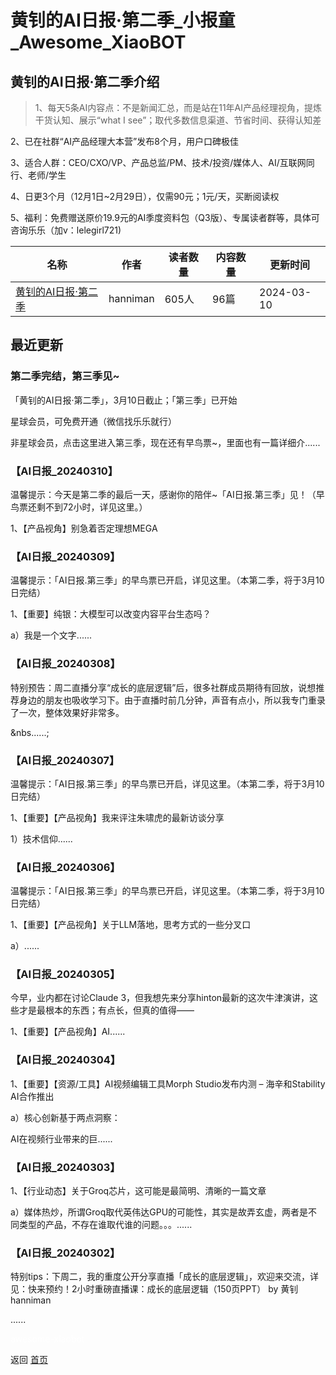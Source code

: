 # 黄钊的AI日报·第二季_小报童_Awesome_XiaoBOT

## 黄钊的AI日报·第二季介绍
> 1、每天5条AI内容点：不是新闻汇总，而是站在11年AI产品经理视角，提炼干货认知、展示“what I see”；取代多数信息渠道、节省时间、获得认知差    
    
2、已在社群“AI产品经理大本营”发布8个月，用户口碑极佳    
    
3、适合人群：CEO/CXO/VP、产品总监/PM、技术/投资/媒体人、AI/互联网同行、老师/学生    
    
4、日更3个月（12月1日~2月29日），仅需90元；1元/天，买断阅读权    
    
5、福利：免费赠送原价19.9元的AI季度资料包（Q3版）、专属读者群等，具体可咨询乐乐（加v：lelegirl721)  
  


|名称|作者|读者数量|内容数量|更新时间|
|---|---|---|---|---|
|[黄钊的AI日报·第二季](https://xiaobot.net/p/ai02?refer=9c3f1c95-a052-465a-9902-f6d75080262a)|hanniman|605人|96篇|2024-03-10|

## 最近更新
### 第二季完结，第三季见~

「黄钊的AI日报·第二季」，3月10日截止；「第三季」已开始

星球会员，可免费开通（微信找乐乐就行）

非星球会员，点击这里进入第三季，现在还有早鸟票~，里面也有一篇详细介......

### 【AI日报_20240310】

温馨提示：今天是第二季的最后一天，感谢你的陪伴~「AI日报.第三季」见！（早鸟票还剩不到72小时，详见这里。）



1、【产品视角】别急着否定理想MEGA

### 【AI日报_20240309】

温馨提示：「AI日报.第三季」的早鸟票已开启，详见这里。（本第二季，将于3月10日完结）

1、【重要】纯银：大模型可以改变内容平台生态吗？

a）我是一个文字......

### 【AI日报_20240308】

特别预告：周二直播分享“成长的底层逻辑”后，很多社群成员期待有回放，说想推荐身边的朋友也吸收学习下。由于直播时前几分钟，声音有点小，所以我专门重录了一次，整体效果好非常多。

&nbs......;

### 【AI日报_20240307】

温馨提示：「AI日报.第三季」的早鸟票已开启，详见这里。（本第二季，将于3月10日完结）

1、【重要】【产品视角】我来评注朱啸虎的最新访谈分享

1）技术信仰......

### 【AI日报_20240306】

温馨提示：「AI日报.第三季」的早鸟票已开启，详见这里。（本第二季，将于3月10日完结）

1、【重要】【产品视角】关于LLM落地，思考方式的一些分叉口

a）......

### 【AI日报_20240305】

今早，业内都在讨论Claude 3，但我想先来分享hinton最新的这次牛津演讲，这些才是最根本的东西；有点长，但真的值得——



1、【重要】【产品视角】AI......

### 【AI日报_20240304】

1、【重要】【资源/工具】AI视频编辑工具Morph Studio发布内测 – 海辛和Stability AI合作推出

a）核心创新基于两点洞察：

AI在视频行业带来的巨......

### 【AI日报_20240303】

1、【行业动态】关于Groq芯片，这可能是最简明、清晰的一篇文章

a）媒体热炒，所谓Groq取代英伟达GPU的可能性，其实是故弄玄虚，两者是不同类型的产品，不存在谁取代谁的问题。。。......

### 【AI日报_20240302】

特别tips：下周二，我的重度公开分享直播「成长的底层逻辑」，欢迎来交流，详见：快来预约！2小时重磅直播课：成长的底层逻辑（150页PPT） by
黄钊hanniman

 ......


<a href="https://github.com/Reno9527/awesome-xiaobot" style="color: white; text-decoration: none;">awesome-xiaobot</a>

返回 [首页](../README.md)
